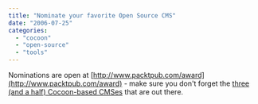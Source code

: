 ```yaml
---
title: "Nominate your favorite Open Source CMS"
date: "2006-07-25"
categories: 
  - "cocoon"
  - "open-source"
  - "tools"
---
```


Nominations are open at [http://www.packtpub.com/award](http://www.packtpub.com/award) - make sure you don't forget the [three (and a half) Cocoon-based CMSes](http://codeconsult.ch/bertrand/archives/000651.html) that are out there.
